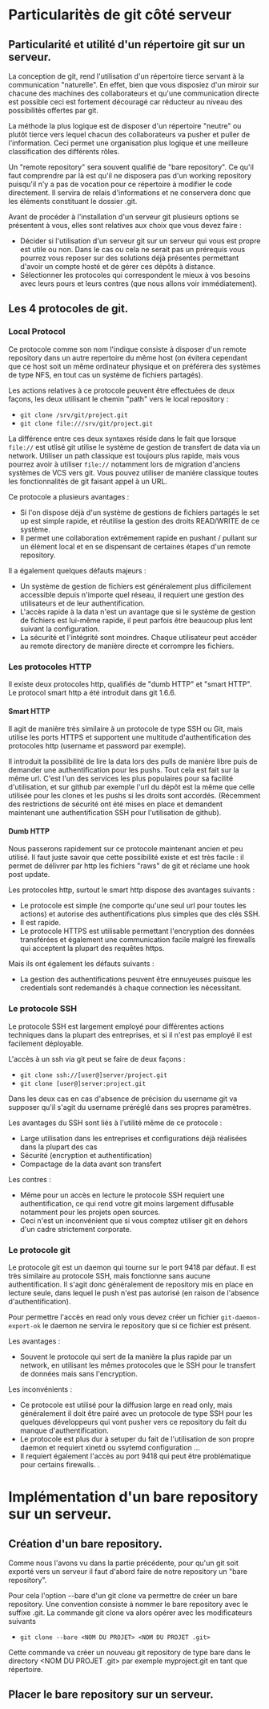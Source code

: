 # Particularitès de git côté serveur 

## Particularité et utilité d'un répertoire git sur un serveur. 

La conception de git, rend l'utilisation d'un répertoire tierce servant à la communication "naturelle". En effet, bien que vous disposiez d'un miroir sur chacune des machines des collaborateurs et qu'une communication directe est possible ceci est fortement découragé car réducteur au niveau des possibilités offertes par git. 

La méthode la plus logique est de disposer d'un répertoire "neutre" ou plutôt tierce vers lequel chacun des collaborateurs va pusher et puller de l'information. Ceci permet une organisation plus logique et une meilleure classification des différents rôles. 

Un "remote repository" sera souvent qualifié de "bare repository". Ce qu'il faut comprendre par là est qu'il ne disposera pas d'un working repository puisqu'il n'y a pas de vocation pour ce répertoire à modifier le code directement. Il servira de relais d'informations et ne conservera donc que les éléments constituant le dossier .git. 

Avant de procéder à l'installation d'un serveur git plusieurs options se présentent à vous, elles sont relatives aux choix que vous devez faire : 

- Décider si l'utilisation d'un serveur git sur un serveur qui vous est propre est utile ou non. Dans le cas ou cela ne serait pas un prérequis vous pourrez vous reposer sur des solutions déjà présentes permettant d'avoir un compte hosté et de gérer ces dépôts à distance. 
- Sélectionner les protocoles qui correspondent le mieux à vos besoins avec leurs pours et leurs contres (que nous allons voir immédiatement). 

## Les 4 protocoles de git. 

### Local Protocol

Ce protocole comme son nom l'indique consiste à disposer d'un remote repository dans un autre repertoire du même host (on évitera cependant que ce host soit un même ordinateur physique et on préférera des systèmes de type NFS, en tout cas un système de fichiers partagés). 

Les actions relatives à ce protocole peuvent être effectuées de deux façons, les deux utilisant le chemin "path" vers le local repository : 

- `git clone /srv/git/project.git`
- `git clone file:///srv/git/project.git`

La différence entre ces deux syntaxes réside dans le fait que lorsque `file://` est utlisé git utilise le système de gestion de transfert de data via un network. Utiliser un path classique est toujours plus rapide, mais vous pourrez avoir à utiliser `file://` notamment lors de migration d'anciens systèmes de VCS vers git. Vous pouvez utiliser de manière classique toutes les fonctionnalités de git faisant appel à un URL. 

Ce protocole a plusieurs avantages :

- Si l'on dispose déjà d'un système de gestions de fichiers partagés le set up est simple rapide, et réutilise la gestion des droits READ/WRITE de ce système. 
- Il permet une collaboration extrêmement rapide en pushant / pullant sur un élément local et en se dispensant de certaines étapes d'un remote repository.

Il a également quelques défauts majeurs : 

- Un système de gestion de fichiers est généralement plus difficilement accessible depuis n'importe quel réseau, il requiert une gestion des utilisateurs et de leur authentification. 
- L'accès rapide à la data n'est un avantage que si le système de gestion de fichiers est lui-même rapide, il peut parfois être beaucoup plus lent suivant la configuration. 
- La sécurité et l'intégrité sont moindres. Chaque utilisateur peut accéder au remote directory de manière directe et corrompre les fichiers.  

### Les protocoles HTTP

Il existe deux protocoles http, qualifiés de "dumb HTTP" et "smart HTTP". Le protocol smart http a été introduit dans git 1.6.6.

#### Smart HTTP 

Il agit de manière très similaire à un protocole de type SSH ou Git, mais utilise les ports HTTPS et supportent une multitude d'authentification des protocoles http (username et password par exemple). 

Il introduit la possibilité de lire la data lors des pulls de manière libre puis de demander une authentification pour les pushs. Tout cela est fait sur la même url. C'est l'un des services les plus populaires pour sa facilité d'utilisation, et sur github par exemple l'url du dépôt est la même que celle utilisée pour les clones et les pushs si les droits sont accordés. (Récemment des restrictions de sécurité ont été mises en place et demandent maintenant une authentification SSH pour l'utilisation de github). 

#### Dumb HTTP 

Nous passerons rapidement sur ce protocole maintenant ancien et peu utilisé. Il faut juste savoir que cette possibilité existe et est très facile : il permet de délivrer par http les fichiers "raws" de git et réclame une hook post update.

Les protocoles http, surtout le smart http dispose des avantages suivants : 

- Le protocole est simple (ne comporte qu'une seul url pour toutes les actions) et autorise des authentifications plus simples que des clés SSH.
- Il est rapide.
- Le protocole HTTPS est utilisable permettant l'encryption des données transférées et également une communication facile malgré les firewalls qui acceptent la plupart des requêtes https.

Mais ils ont également les défauts suivants : 

- La gestion des authentifications peuvent être ennuyeuses puisque les credentials sont redemandés à chaque connection les nécessitant. 

### Le protocole SSH

Le protocole SSH est largement employé pour différentes actions techniques dans la plupart des entreprises, et si il n'est pas employé il est facilement déployable. 

L'accès à un ssh via git peut se faire de deux façons : 

- `git clone ssh://[user@]server/project.git`
- `git clone [user@]server:project.git`

Dans les deux cas en cas d'absence de précision du username git va supposer qu'il s'agit du username préréglé dans ses propres paramètres.

Les avantages du SSH sont liés à l'utilité même de ce protocole : 

- Large utilisation dans les entreprises et configurations déjà réalisées dans la plupart des cas
- Sécurité (encryption et authentification)
- Compactage de la data avant son transfert

Les contres : 

- Même pour un accès en lecture le protocole SSH requiert une authentification, ce qui rend votre git moins largement diffusable notamment pour les projets open sources.
- Ceci n'est un inconvénient que si vous comptez utiliser git en dehors d'un cadre strictement corporate. 

### Le protocole git 

Le protocole git est un daemon qui tourne sur le port 9418 par défaut. Il est très similaire au protocole SSH, mais fonctionne sans aucune authentification. Il s'agit donc généralement de repository mis en place en lecture seule, dans lequel le push n'est pas autorisé (en raison de l'absence d'authentification). 

Pour permettre l'accès en read only vous devez créer un fichier `git-daemon-export-ok` le daemon ne servira le repository que si ce fichier est présent. 

Les avantages : 

- Souvent le protocole qui sert de la manière la plus rapide par un network, en utilisant les mêmes protocoles que le SSH pour le transfert de données mais sans l'encryption. 

Les inconvénients : 

- Ce protocole est utilisé pour la diffusion large en read only, mais généralement il doit être pairé avec un protocole de type SSH pour les quelques développeurs qui vont pusher vers ce repository du fait du manque d'authentification.
- Le protocole est plus dur à setuper du fait de l'utilisation de son propre daemon et requiert xinetd ou ssytemd configuration ...
- Il requiert également l'accès au port 9418 qui peut être problématique pour certains firewalls. .

# Implémentation d'un bare repository sur un serveur.

## Création d'un bare repository.

Comme nous l'avons vu dans la partie précédente, pour qu'un git soit exporté vers un serveur il faut d'abord faire de notre repository un "bare repository". 

Pour cela l'option --bare d'un git clone va permettre de créer un bare repository. Une convention consiste à nommer le bare repository avec le suffixe .git. La commande git clone va alors opérer avec les modificateurs suivants

- `git clone --bare <NOM DU PROJET> <NOM DU PROJET .git>`

Cette commande va créer un nouveau git repository de type bare dans le directory <NOM DU PROJET .git> par exemple myproject.git en tant que répertoire. 
  
## Placer le bare repository sur un serveur. 
